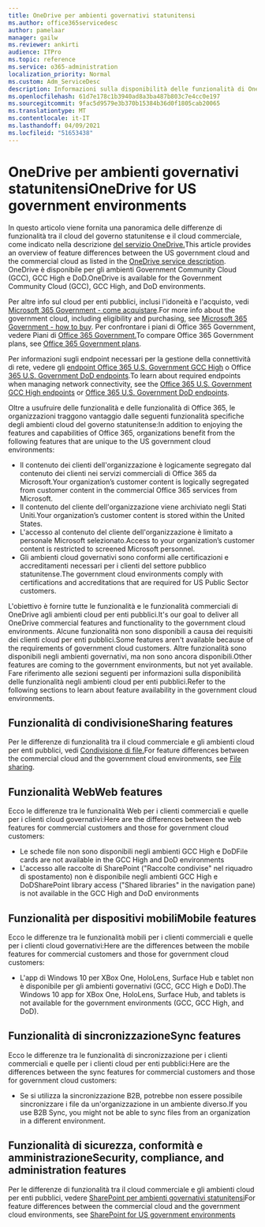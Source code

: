 ```yaml
---
title: OneDrive per ambienti governativi statunitensi
ms.author: office365servicedesc
author: pamelaar
manager: gailw
ms.reviewer: ankirti
audience: ITPro
ms.topic: reference
ms.service: o365-administration
localization_priority: Normal
ms.custom: Adm_ServiceDesc
description: Informazioni sulla disponibilità delle funzionalità di OneDrive per i clienti cloud del governo statunitense.
ms.openlocfilehash: 61d7e178c1b3940ad8a3ba487b803c7e4cc0e197
ms.sourcegitcommit: 9fac5d9579e3b370b15384b36d0f1805cab20065
ms.translationtype: MT
ms.contentlocale: it-IT
ms.lasthandoff: 04/09/2021
ms.locfileid: "51653438"
---
```

# <a name="onedrive-for-us-government-environments"></a><span data-ttu-id="7f866-103">OneDrive per ambienti governativi statunitensi</span><span class="sxs-lookup"><span data-stu-id="7f866-103">OneDrive for US government environments</span></span>

<span data-ttu-id="7f866-104">In questo articolo viene fornita una panoramica delle differenze di funzionalità tra il cloud del governo statunitense e il cloud commerciale, come indicato nella descrizione [del servizio OneDrive.](../../onedrive-for-business-service-description.md)</span><span class="sxs-lookup"><span data-stu-id="7f866-104">This article provides an overview of feature differences between the US government cloud and the commercial cloud as listed in the [OneDrive service description](../../onedrive-for-business-service-description.md).</span></span> <span data-ttu-id="7f866-105">OneDrive è disponibile per gli ambienti Government Community Cloud (GCC), GCC High e DoD.</span><span class="sxs-lookup"><span data-stu-id="7f866-105">OneDrive is available for the Government Community Cloud (GCC), GCC High, and DoD environments.</span></span> 

<span data-ttu-id="7f866-106">Per altre info sul cloud per enti pubblici, inclusi l'idoneità e l'acquisto, vedi [Microsoft 365 Government - come acquistare](./microsoft-365-government-how-to-buy.md).</span><span class="sxs-lookup"><span data-stu-id="7f866-106">For more info about the government cloud, including eligibility and purchasing, see [Microsoft 365 Government - how to buy](./microsoft-365-government-how-to-buy.md).</span></span> <span data-ttu-id="7f866-107">Per confrontare i piani di Office 365 Government, vedere Piani di [Office 365 Government.](https://www.microsoft.com/microsoft-365/government/compare-office-365-government-plans?rtc=1#EligibilityRequirements)</span><span class="sxs-lookup"><span data-stu-id="7f866-107">To compare Office 365 Government plans, see [Office 365 Government plans](https://www.microsoft.com/microsoft-365/government/compare-office-365-government-plans?rtc=1#EligibilityRequirements).</span></span>

<span data-ttu-id="7f866-108">Per informazioni sugli endpoint necessari per la gestione della connettività di rete, vedere gli [endpoint Office 365 U.S. Government GCC High](/office365/enterprise/office-365-u-s-government-gcc-high-endpoints#sharepoint-online-and-onedrive-for-business) o Office [365 U.S. Government DoD endpoints](/office365/enterprise/office-365-u-s-government-dod-endpoints#sharepoint-online-and-onedrive-for-business).</span><span class="sxs-lookup"><span data-stu-id="7f866-108">To learn about required endpoints when managing network connectivity, see the [Office 365 U.S. Government GCC High endpoints](/office365/enterprise/office-365-u-s-government-gcc-high-endpoints#sharepoint-online-and-onedrive-for-business) or [Office 365 U.S. Government DoD endpoints](/office365/enterprise/office-365-u-s-government-dod-endpoints#sharepoint-online-and-onedrive-for-business).</span></span>

<span data-ttu-id="7f866-109">Oltre a usufruire delle funzionalità e delle funzionalità di Office 365, le organizzazioni traggono vantaggio dalle seguenti funzionalità specifiche degli ambienti cloud del governo statunitense:</span><span class="sxs-lookup"><span data-stu-id="7f866-109">In addition to enjoying the features and capabilities of Office 365, organizations benefit from the following features that are unique to the US government cloud environments:</span></span>

-   <span data-ttu-id="7f866-110">Il contenuto dei clienti dell'organizzazione è logicamente segregato dal contenuto dei clienti nei servizi commerciali di Office 365 da Microsoft.</span><span class="sxs-lookup"><span data-stu-id="7f866-110">Your organization’s customer content is logically segregated from customer content in the commercial Office 365 services from Microsoft.</span></span>
-   <span data-ttu-id="7f866-111">Il contenuto del cliente dell'organizzazione viene archiviato negli Stati Uniti.</span><span class="sxs-lookup"><span data-stu-id="7f866-111">Your organization’s customer content is stored within the United States.</span></span>
-   <span data-ttu-id="7f866-112">L'accesso al contenuto del cliente dell'organizzazione è limitato a personale Microsoft selezionato.</span><span class="sxs-lookup"><span data-stu-id="7f866-112">Access to your organization’s customer content is restricted to screened Microsoft personnel.</span></span>
-   <span data-ttu-id="7f866-113">Gli ambienti cloud governativi sono conformi alle certificazioni e accreditamenti necessari per i clienti del settore pubblico statunitense.</span><span class="sxs-lookup"><span data-stu-id="7f866-113">The government cloud environments comply with certifications and accreditations that are required for US Public Sector customers.</span></span>

<span data-ttu-id="7f866-114">L'obiettivo è fornire tutte le funzionalità e le funzionalità commerciali di OneDrive agli ambienti cloud per enti pubblici.</span><span class="sxs-lookup"><span data-stu-id="7f866-114">It's our goal to deliver all OneDrive commercial features and functionality to the government cloud environments.</span></span> <span data-ttu-id="7f866-115">Alcune funzionalità non sono disponibili a causa dei requisiti dei clienti cloud per enti pubblici.</span><span class="sxs-lookup"><span data-stu-id="7f866-115">Some features aren't available because of the requirements of government cloud customers.</span></span> <span data-ttu-id="7f866-116">Altre funzionalità sono disponibili negli ambienti governativi, ma non sono ancora disponibili.</span><span class="sxs-lookup"><span data-stu-id="7f866-116">Other features are coming to the government environments, but not yet available.</span></span> <span data-ttu-id="7f866-117">Fare riferimento alle sezioni seguenti per informazioni sulla disponibilità delle funzionalità negli ambienti cloud per enti pubblici.</span><span class="sxs-lookup"><span data-stu-id="7f866-117">Refer to the following sections to learn about feature availability in the government cloud environments.</span></span>

## <a name="sharing-features"></a><span data-ttu-id="7f866-118">Funzionalità di condivisione</span><span class="sxs-lookup"><span data-stu-id="7f866-118">Sharing features</span></span>

<span data-ttu-id="7f866-119">Per le differenze di funzionalità tra il cloud commerciale e gli ambienti cloud per enti pubblici, vedi [Condivisione di file.](./gcc-high-and-dod.md#file-sharing)</span><span class="sxs-lookup"><span data-stu-id="7f866-119">For feature differences between the commercial cloud and the government cloud environments, see [File sharing](./gcc-high-and-dod.md#file-sharing).</span></span>

## <a name="web-features"></a><span data-ttu-id="7f866-120">Funzionalità Web</span><span class="sxs-lookup"><span data-stu-id="7f866-120">Web features</span></span>

<span data-ttu-id="7f866-121">Ecco le differenze tra le funzionalità Web per i clienti commerciali e quelle per i clienti cloud governativi:</span><span class="sxs-lookup"><span data-stu-id="7f866-121">Here are the differences between the web features for commercial customers and those for government cloud customers:</span></span>

- <span data-ttu-id="7f866-122">Le schede file non sono disponibili negli ambienti GCC High e DoD</span><span class="sxs-lookup"><span data-stu-id="7f866-122">File cards are not available in the GCC High and DoD environments</span></span>
- <span data-ttu-id="7f866-123">L'accesso alle raccolte di SharePoint ("Raccolte condivise" nel riquadro di spostamento) non è disponibile negli ambienti GCC High e DoD</span><span class="sxs-lookup"><span data-stu-id="7f866-123">SharePoint library access ("Shared libraries" in the navigation pane) is not available in the GCC High and DoD environments</span></span>

## <a name="mobile-features"></a><span data-ttu-id="7f866-124">Funzionalità per dispositivi mobili</span><span class="sxs-lookup"><span data-stu-id="7f866-124">Mobile features</span></span>

<span data-ttu-id="7f866-125">Ecco le differenze tra le funzionalità mobili per i clienti commerciali e quelle per i clienti cloud governativi:</span><span class="sxs-lookup"><span data-stu-id="7f866-125">Here are the differences between the mobile features for commercial customers and those for government cloud customers:</span></span>

- <span data-ttu-id="7f866-126">L'app di Windows 10 per XBox One, HoloLens, Surface Hub e tablet non è disponibile per gli ambienti governativi (GCC, GCC High e DoD).</span><span class="sxs-lookup"><span data-stu-id="7f866-126">The Windows 10 app for XBox One, HoloLens, Surface Hub, and tablets is not available for the government environments (GCC, GCC High, and DoD).</span></span>

## <a name="sync-features"></a><span data-ttu-id="7f866-127">Funzionalità di sincronizzazione</span><span class="sxs-lookup"><span data-stu-id="7f866-127">Sync features</span></span>

<span data-ttu-id="7f866-128">Ecco le differenze tra le funzionalità di sincronizzazione per i clienti commerciali e quelle per i clienti cloud per enti pubblici:</span><span class="sxs-lookup"><span data-stu-id="7f866-128">Here are the differences between the sync features for commercial customers and those for government cloud customers:</span></span>

- <span data-ttu-id="7f866-129">Se si utilizza la sincronizzazione B2B, potrebbe non essere possibile sincronizzare i file da un'organizzazione in un ambiente diverso.</span><span class="sxs-lookup"><span data-stu-id="7f866-129">If you use B2B Sync, you might not be able to sync files from an organization in a different environment.</span></span>

## <a name="security-compliance-and-administration-features"></a><span data-ttu-id="7f866-130">Funzionalità di sicurezza, conformità e amministrazione</span><span class="sxs-lookup"><span data-stu-id="7f866-130">Security, compliance, and administration features</span></span>

<span data-ttu-id="7f866-131">Per le differenze di funzionalità tra il cloud commerciale e gli ambienti cloud per enti pubblici, vedere [SharePoint per ambienti governativi statunitensi](sharepoint.md)</span><span class="sxs-lookup"><span data-stu-id="7f866-131">For feature differences between the commercial cloud and the government cloud environments, see [SharePoint for US government environments](sharepoint.md)</span></span>
